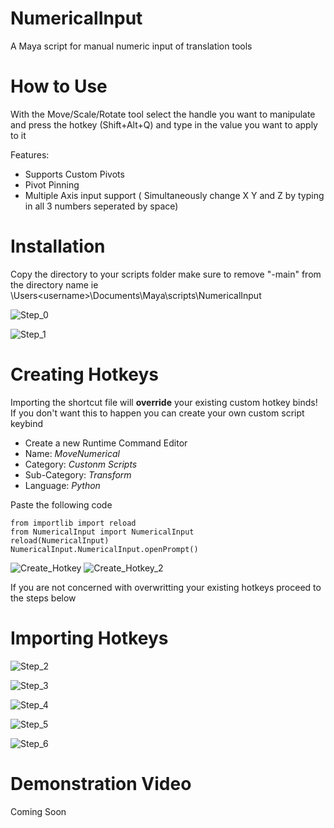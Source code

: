 # NumericalInput
A Maya script for manual numeric input of translation tools

# How to Use
With the Move/Scale/Rotate tool select the handle you want to manipulate and press the hotkey (Shift+Alt+Q) and type in the value you want to apply to it

Features:
- Supports Custom Pivots
- Pivot Pinning
- Multiple Axis input support ( Simultaneously change X Y and Z by typing in all 3 numbers seperated by space)

# Installation
Copy the directory to your scripts folder make sure to remove  "-main" from the directory name
ie \Users\<username>\Documents\Maya\scripts\NumericalInput



![Step_0](https://github.com/Shinobubu/NumericalInput/assets/14949931/32a17b57-688e-4510-b998-a28ad37b25ff)


![Step_1](https://github.com/Shinobubu/NumericalInput/assets/14949931/76a3fd64-d7b6-4224-90d7-ea09997b6586)

# Creating Hotkeys
Importing the shortcut file will **override** your existing custom hotkey binds! 
If you don't want this to happen you can create your own custom script keybind 
- Create a new Runtime Command Editor
- Name: _MoveNumerical_
- Category: _Custonm Scripts_
- Sub-Category: _Transform_
- Language: _Python_

Paste the following code
```  
from importlib import reload
from NumericalInput import NumericalInput
reload(NumericalInput)
NumericalInput.NumericalInput.openPrompt()
```
![Create_Hotkey](https://github.com/Shinobubu/NumericalInput/assets/14949931/9ad6f3c8-c37b-44c5-ad5f-15e55b70d8b0)
![Create_Hotkey_2](https://github.com/Shinobubu/NumericalInput/assets/14949931/cf5a59ae-a3ab-43bb-9e3b-e541bec539f1)

If you are not concerned with overwritting your existing hotkeys proceed to the steps below

# Importing Hotkeys
![Step_2](https://github.com/Shinobubu/NumericalInput/assets/14949931/2b045f8a-0bb5-4fb5-a85d-f3655b02e9d9)

![Step_3](https://github.com/Shinobubu/NumericalInput/assets/14949931/5c15ccbf-4f39-4880-ab13-0fd7250211b4)

![Step_4](https://github.com/Shinobubu/NumericalInput/assets/14949931/fc644ece-031b-4f7b-99b2-6bf6eb8a4b4f)

![Step_5](https://github.com/Shinobubu/NumericalInput/assets/14949931/d4a6270c-d179-41f4-858e-782d78f20717)

![Step_6](https://github.com/Shinobubu/NumericalInput/assets/14949931/034be218-8f68-4951-8f10-330a9c2a3a26)

# Demonstration Video
Coming Soon
